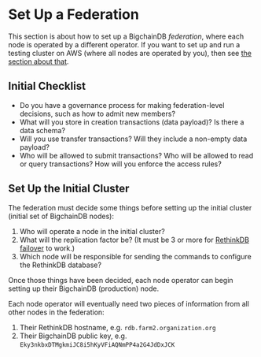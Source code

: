 # Set Up a Federation

This section is about how to set up a BigchainDB _federation_, where each node is operated by a different operator. If you want to set up and run a testing cluster on AWS (where all nodes are operated by you), then see [the section about that](aws-testing-cluster.html).


## Initial Checklist

* Do you have a governance process for making federation-level decisions, such as how to admit new members?
* What will you store in creation transactions (data payload)? Is there a data schema?
* Will you use transfer transactions? Will they include a non-empty data payload?
* Who will be allowed to submit transactions? Who will be allowed to read or query transactions? How will you enforce the access rules?


## Set Up the Initial Cluster

The federation must decide some things before setting up the initial cluster (initial set of BigchainDB nodes):

1. Who will operate a node in the initial cluster?
2. What will the replication factor be? (It must be 3 or more for [RethinkDB failover](https://rethinkdb.com/docs/failover/) to work.)
3. Which node will be responsible for sending the commands to configure the RethinkDB database?

Once those things have been decided, each node operator can begin setting up their BigchainDB (production) node.

Each node operator will eventually need two pieces of information from all other nodes in the federation:

1. Their RethinkDB hostname, e.g. `rdb.farm2.organization.org`
2. Their BigchainDB public key, e.g. `Eky3nkbxDTMgkmiJC8i5hKyVFiAQNmPP4a2G4JdDxJCK`

